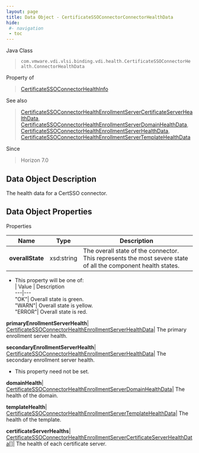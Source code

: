 ```yaml
---
layout: page
title: Data Object - CertificateSSOConnectorConnectorHealthData
hide:
 #- navigation
 - toc
---
```






Java Class  
> `com.vmware.vdi.vlsi.binding.vdi.health.CertificateSSOConnectorHealth.ConnectorHealthData`

Property of  
> [CertificateSSOConnectorHealthInfo](vdi.health.CertificateSSOConnectorHealth.CertificateSSOConnectorHealthInfo.md#field_detail)

See also  
> [CertificateSSOConnectorHealthEnrollmentServerCertificateServerHealthData](vdi.health.CertificateSSOConnectorHealth.CertificateServerHealthData.md), [CertificateSSOConnectorHealthEnrollmentServerDomainHealthData](vdi.health.CertificateSSOConnectorHealth.DomainHealthData.md), [CertificateSSOConnectorHealthEnrollmentServerHealthData](vdi.health.CertificateSSOConnectorHealth.EnrollmentServerHealthData.md), [CertificateSSOConnectorHealthEnrollmentServerTemplateHealthData](vdi.health.CertificateSSOConnectorHealth.TemplateHealthData.md)

Since  
> Horizon 7.0


## Data Object Description 

The health data for a CertSSO connector. 

## Data Object Properties

Properties

Name |  Type |  Description   
---|---|---  
**overallState**|  xsd:string|  The overall state of the connector. This represents the most severe state of all the component health states.   


  * This property will be one of:  
|  Value |  Description   
---|---  
"OK"| Overall state is green.  
"WARN"| Overall state is yellow.  
"ERROR"| Overall state is red.  

  
**primaryEnrollmentServerHealth**| [CertificateSSOConnectorHealthEnrollmentServerHealthData](vdi.health.CertificateSSOConnectorHealth.EnrollmentServerHealthData.md)|  The primary enrollment server health.   
  
**secondaryEnrollmentServerHealth**| [CertificateSSOConnectorHealthEnrollmentServerHealthData](vdi.health.CertificateSSOConnectorHealth.EnrollmentServerHealthData.md)|  The secondary enrollment server health.   


* This property need not be set.

  
**domainHealth**| [CertificateSSOConnectorHealthEnrollmentServerDomainHealthData](vdi.health.CertificateSSOConnectorHealth.DomainHealthData.md)|  The health of the domain.   
  
**templateHealth**| [CertificateSSOConnectorHealthEnrollmentServerTemplateHealthData](vdi.health.CertificateSSOConnectorHealth.TemplateHealthData.md)|  The health of the template.   
  
**certificateServerHealths**| [CertificateSSOConnectorHealthEnrollmentServerCertificateServerHealthData[]](vdi.health.CertificateSSOConnectorHealth.CertificateServerHealthData.md)|  The health of each certificate server.   
  
  
  
 
  
  
